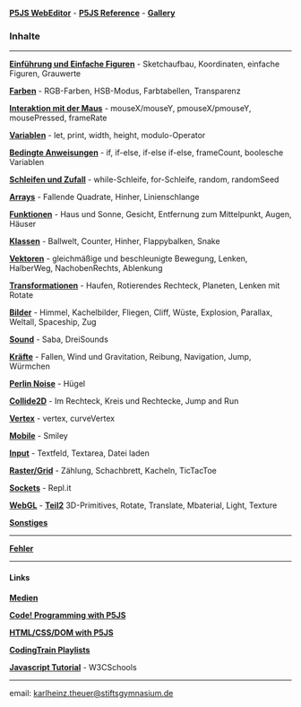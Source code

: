 

__[P5JS WebEditor](https://editor.p5js.org/)__ -
__[P5JS Reference](https://p5js.org/reference/)__ - 
__[Gallery](https://www.openprocessing.org/user/141965/#sketches)__ 
<!-- __[OpenProcessing](https://www.openprocessing.org/)__ - -->

<!-- __[Hinweise](./hinweise.md)__ -->

### Inhalte

___________________________________________________________________

__[Einführung und Einfache Figuren](figuren/figuren.md)__ - Sketchaufbau, Koordinaten, einfache Figuren, Grauwerte

__[Farben](farben/farben.md)__ - RGB-Farben, HSB-Modus, Farbtabellen, Transparenz

__[Interaktion mit der Maus](interaktionMitMaus/interaktionMitMaus.md)__ - 
  mouseX/mouseY, pmouseX/pmouseY, mousePressed, frameRate
  
__[Variablen](variablen/variablen.md)__ - 
let, print, width, height, modulo-Operator

__[Bedingte Anweisungen](bedingteAnweisungen/bedingteAnweisungen.md)__ -
if, if-else, if-else if-else, frameCount, boolesche Variablen

__[Schleifen und Zufall](./schleifen/schleifen.md)__ -
while-Schleife, for-Schleife, random, randomSeed

__[Arrays](./arrays/arrays.md)__ -
Fallende Quadrate, Hinher, Linienschlange 

__[Funktionen](functions.html)__ -
Haus und Sonne, Gesicht, Entfernung zum Mittelpunkt, Augen, Häuser

__[Klassen](klassen.html)__ -
Ballwelt, Counter, Hinher, Flappybalken, Snake

__[Vektoren](vektoren.html)__ - gleichmäßige und beschleunigte Bewegung, Lenken, HalberWeg,
NachobenRechts, Ablenkung

__[Transformationen](transformationen.html)__ -
Haufen, Rotierendes Rechteck, Planeten, Lenken mit Rotate

__[Bilder](bilder.html)__ -
Himmel, Kachelbilder, Fliegen, Cliff, Wüste, Explosion, Parallax, Weltall, Spaceship, Zug

__[Sound](sound.html)__ -
Saba, DreiSounds

__[Kräfte](kraefte.html)__ -
Fallen, Wind und Gravitation, Reibung, Navigation, Jump, Würmchen

__[Perlin Noise](noise.html)__ -
Hügel

__[Collide2D](collide2d.html)__ -
Im Rechteck, Kreis und Rechtecke, Jump and Run

__[Vertex](vertex.html)__ -
vertex, curveVertex

__[Mobile](mobile.html)__ -
Smiley

__[Input](input.html)__ -
Textfeld, Textarea, Datei laden

__[Raster/Grid](raster.html)__ -
Zählung, Schachbrett, Kacheln, TicTacToe

__[Sockets](sockets2.html)__ -
Repl.it

__[WebGL](webgl.html)__ - __[Teil2](webgl2.html)__
3D-Primitives, Rotate, Translate, Mbaterial, Light, Texture

__[Sonstiges](sonstiges/sonstiges.md)__

--- 

__[Fehler](fehler/fehler.md)__

---
<!-- #### Übungsrunden

__[Teil A](part_a/part_a.html)__ - Themen bis Funktionen (einfach) 

__[Teil B](part_b/part_b.html)__ - Klassen und Objekte -->

#### Links

__[Medien](./medien.html)__ 

__[Code! Programming with P5JS](https://www.youtube.com/watch?v=HerCR8bw_GE&list=PLRqwX-V7Uu6Zy51Q-x9tMWIv9cueOFTFA)__

__[HTML/CSS/DOM with P5JS](https://www.youtube.com/watch?v=URSH0QpxKo8&list=PLRqwX-V7Uu6bI1SlcCRfLH79HZrFAtBvX)__

__[CodingTrain Playlists](https://www.youtube.com/user/shiffman/playlists)__


<!-- __[JavaScript Repl](https://repl.it/classroom/invite/b62owlc)__ - 165 Übungen -->

__[Javascript Tutorial](https://www.w3schools.com/js/default.asp)__ -  W3CSchools  

--------------------------------------------------------
email: karlheinz.theuer@stiftsgymnasium.de


